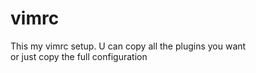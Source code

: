 # vimrc
This my vimrc setup. U can copy all the plugins you want    
or just copy the full configuration
